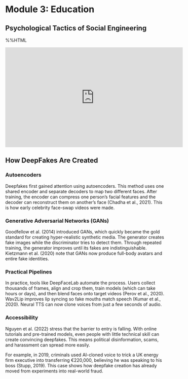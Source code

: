 # Module 3: Education

## Psychological Tactics of Social Engineering

%%HTML
<iframe width="560" height="315" src="https://youtu.be/KF7caRikqWU" frameborder="0" allow="accelerometer; autoplay; clipboard-write; encrypted-media; gyroscope; picture-in-picture" allowfullscreen></iframe>

## How DeepFakes Are Created

### Autoencoders 
Deepfakes first gained attention using autoencoders. This method uses one shared encoder and separate decoders to map two different faces. After training, the encoder can compress one person’s facial features and the decoder can reconstruct them on another’s face (Chadha et al., 2021). This is how early celebrity face-swap videos were made. 

### Generative Adversarial Networks (GANs)
Goodfellow et al. (2014) introduced GANs, which quickly became the gold standard for creating hyper-realistic synthetic media. The generator creates fake images while the discriminator tries to detect them. Through repeated training, the generator improves until its fakes are indistinguishable. Kietzmann et al. (2020) note that GANs now produce full-body avatars and entire fake identities.

### Practical Pipelines
In practice, tools like DeepFaceLab automate the process. Users collect thousands of frames, align and crop them, train models (which can take hours or days), and then blend faces onto target videos (Perov et al., 2020). Wav2Lip improves lip syncing so fake mouths match speech (Kumar et al., 2020). Neural TTS can now clone voices from just a few seconds of audio.

### Accessibility
Nguyen et al. (2022) stress that the barrier to entry is falling. With online tutorials and pre-trained models, even people with little technical skill can create convincing deepfakes. This means political disinformation, scams, and harassment can spread more easily. 

For example, in 2019, criminals used AI-cloned voice to trick a UK energy firm executive into transferring €220,000, believing he was speaking to his boss (Stupp, 2019). This case shows how deepfake creation has already moved from experiments into real-world fraud. 